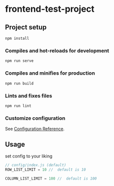 # frontend-test-project

## Project setup

```
npm install
```

### Compiles and hot-reloads for development

```
npm run serve
```

### Compiles and minifies for production

```
npm run build
```

### Lints and fixes files

```
npm run lint
```

### Customize configuration

See [Configuration Reference](https://cli.vuejs.org/config/).

## Usage

set config to your liking

```js
// config/index.js (default)
ROW_LIST_LIMIT = 10 //  default is 10

COLUMN_LIST_LIMIT = 100 //  default is 100
```
